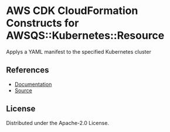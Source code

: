 # AWS CDK CloudFormation Constructs for AWSQS::Kubernetes::Resource

Applys a YAML manifest to the specified Kubernetes cluster
## References
* [Documentation](https://github.com/aws-quickstart/quickstart-kubernetes-resource-provider/blob/main/README.md)
* [Source](https://github.com/aws-quickstart/quickstart-amazon-eks.git)
## License

Distributed under the Apache-2.0 License.